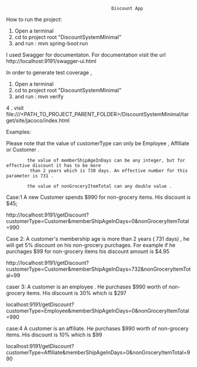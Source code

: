                                             Discount App 


How to run the project: 

1. Open a terminal 
2. cd to project root "DiscountSystemMinimal"
3. and run :
    mvn spring-boot:run 

I used Swagger for documentaton. 
For documentation visit the url 
http://localhost:9191/swagger-ui.html

In order to generate test coverage , 


1. Open a terminal 
2. cd to project root "DiscountSystemMinimal"
3. and run :
    mvn verify

 4 . visit file:///<PATH_TO_PROJECT_PARENT_FOLDER>/DiscountSystemMinimal/target/site/jacoco/index.html 



Examples: 

 Please note that 
            the value of customerType can only be Employee , Affiliate or Customer .

            the value of memberShipAgeInDays can be any integer, but for effective discount it has to be more  
             than 2 years which is 730 days. An effective number for this parameter is 731 . 

            the value of nonGroceryItemTotal can any double value .


Case:1 
A new Customer spends $990 for non-grocery items. His discount is $45;

http://localhost:9191/getDiscount?customerType=Customer&memberShipAgeInDays=0&nonGroceryItemTotal=990

Case 2:
 A customer's membership age is more than 2 years ( 731 days) , he will get 5% discount on his non-grocery purchages. For example if he purchages $99 for non-grocery items his discount amount is $4.95

http://localhost:9191/getDiscount?customerType=Customer&memberShipAgeInDays=732&nonGroceryItemTotal=99  


caser 3:
 A customer is an employee . He purchases $990 worth of non-grocery items. His discount is 30% which is $297

localhost:9191/getDiscount?customerType=Employee&memberShipAgeInDays=0&nonGroceryItemTotal=990


case:4
A customer is an affiliate.  He purchases $990 worth of non-grocery items. His discount is 10% which is $99

localhost:9191/getDiscount?customerType=Affiliate&memberShipAgeInDays=0&nonGroceryItemTotal=990



